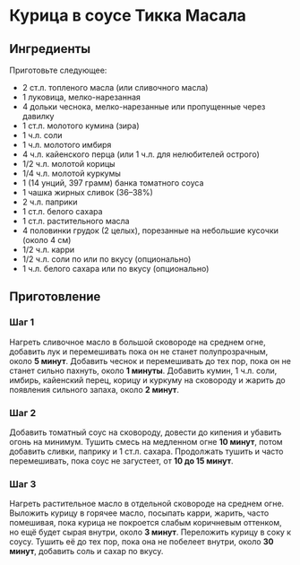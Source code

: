 # Курица в соусе Тикка Масала

## Ингредиенты

Приготовьте следующее:

- 2 ст.л. топленого масла (или сливочного масла)
- 1 луковица, мелко-нарезанная
- 4 дольки чеснока, мелко-нарезанные или пропущенные через давилку
- 1 ст.л. молотого кумина (зира)
- 1 ч.л. соли
- 1 ч.л. молотого имбиря
- 4 ч.л. кайенского перца (или 1 ч.л. для нелюбителей острого)
- 1/2 ч.л. молотой корицы
- 1/4 ч.л. молотой куркумы
- 1 (14 унций, 397 грамм) банка томатного соуса
- 1 чашка жирных сливок (36–38%)
- 2 ч.л. паприки
- 1 ст.л. белого сахара
- 1 ст.л. растительного масла
- 4 половинки грудок (2 целых), порезанные на небольшие кусочки (около 4 см)
- 1/2 ч.л. карри
- 1/2 ч.л. соли по или по вкусу (опционально)
- 1 ч.л. белого сахара или по вкусу (опционально)

## Приготовление

### Шаг 1
Нагреть сливочное масло в большой сковороде на среднем огне, добавить лук и перемешивать пока он не станет полупрозрачным, около **5 минут**. Добавить чеснок и перемешивать до тех пор, пока он не станет сильно пахнуть, около **1 минуты**. Добавить кумин, 1 ч.л. соли, имбирь, кайенский перец, корицу и куркуму на сковороду и жарить до появления сильного запаха, около **2 минут**.

### Шаг 2
Добавить томатный соус на сковороду, довести до кипения и убавить огонь на минимум. Тушить смесь на медленном огне **10 минут**, потом добавить сливки, паприку и 1 ст.л. сахара. Продолжать тушить и часто перемешивать, пока соус не загустеет, от **10 до 15 минут**.

### Шаг 3
Нагреть растительное масло в отдельной сковороде на среднем огне. Выложить курицу в горячее масло, посыпать карри, жарить, часто помешивая, пока курица не покроется слабым коричневым оттенком, но ещё будет сырая внутри, около **3 минут**. Переложить курицу в соку к соусу. Тушить её до тех пор, пока она не побелеет внутри, около **30 минут**, добавить соль и сахар по вкусу.

